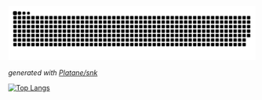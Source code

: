 <picture>
  <source media="(prefers-color-scheme: dark)" srcset="https://raw.githubusercontent.com/marko-hologram/marko-hologram/snake-graphic/github-contribution-grid-snake-dark.svg">
  <source media="(prefers-color-scheme: light)" srcset="https://raw.githubusercontent.com/marko-hologram/marko-hologram/snake-graphic/github-contribution-grid-snake.svg">
  <img alt="marko-hologram's GitHub contribution grid snake animation" src="https://raw.githubusercontent.com/marko-hologram/marko-hologram/snake-graphic/github-contribution-grid-snake.svg">
</picture>

_generated with [Platane/snk](https://github.com/Platane/snk)_

[![Top Langs](https://github-readme-stats.vercel.app/api/top-langs/?username=marko-hologram&layout=compact)](https://github.com/anuraghazra/github-readme-stats)
